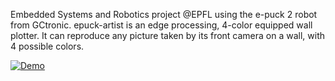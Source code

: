 Embedded Systems and Robotics project @EPFL using the e-puck 2 robot from GCtronic.
epuck-artist is an edge processing, 4-color equipped wall plotter. It can reproduce any picture taken by its front camera on a wall, with 4 possible colors.

[![Demo](https://i.imgur.com/vKb2F1B.png)](https://youtu.be/znKsJ0n5lfQ)
